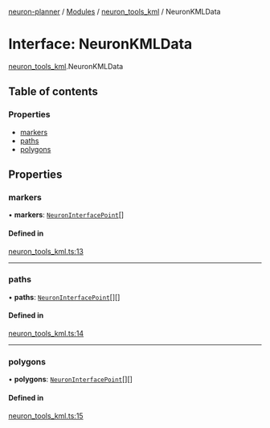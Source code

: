 [neuron-planner](../README.md) / [Modules](../modules.md) / [neuron\_tools\_kml](../modules/neuron_tools_kml.md) / NeuronKMLData

# Interface: NeuronKMLData

[neuron_tools_kml](../modules/neuron_tools_kml.md).NeuronKMLData

## Table of contents

### Properties

- [markers](neuron_tools_kml.NeuronKMLData.md#markers)
- [paths](neuron_tools_kml.NeuronKMLData.md#paths)
- [polygons](neuron_tools_kml.NeuronKMLData.md#polygons)

## Properties

### markers

• **markers**: [`NeuronInterfacePoint`](../classes/neuron_interfaces.NeuronInterfacePoint.md)[]

#### Defined in

[neuron_tools_kml.ts:13](https://github.com/vtol-neuron/neuron-planner/blob/4fe8ba4/src/js/neuron_tools_kml.ts#L13)

___

### paths

• **paths**: [`NeuronInterfacePoint`](../classes/neuron_interfaces.NeuronInterfacePoint.md)[][]

#### Defined in

[neuron_tools_kml.ts:14](https://github.com/vtol-neuron/neuron-planner/blob/4fe8ba4/src/js/neuron_tools_kml.ts#L14)

___

### polygons

• **polygons**: [`NeuronInterfacePoint`](../classes/neuron_interfaces.NeuronInterfacePoint.md)[][]

#### Defined in

[neuron_tools_kml.ts:15](https://github.com/vtol-neuron/neuron-planner/blob/4fe8ba4/src/js/neuron_tools_kml.ts#L15)
